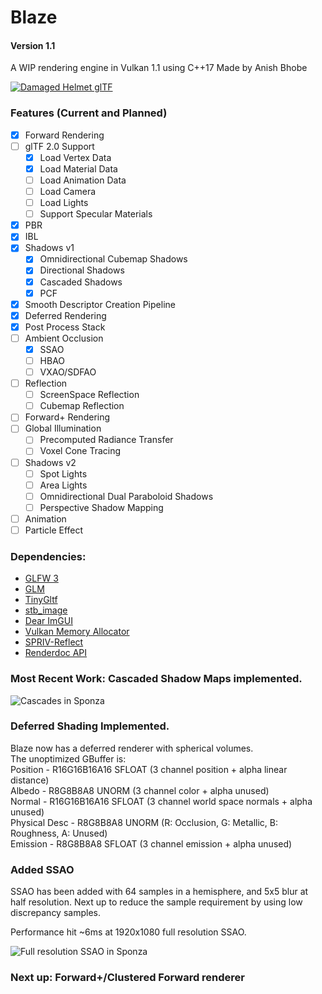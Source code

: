# Blaze
#### Version 1.1

A WIP rendering engine in Vulkan 1.1 using C++17
Made by Anish Bhobe

[![Damaged Helmet glTF](presentation/basic-helm.png)](https://youtu.be/gmUxLgRCC1o)

### Features (Current and Planned)
- [x] Forward Rendering
- [ ] glTF 2.0 Support
  - [x] Load Vertex Data
  - [x] Load Material Data
  - [ ] Load Animation Data
  - [ ] Load Camera
  - [ ] Load Lights
  - [ ] Support Specular Materials
- [x] PBR
- [x] IBL
- [x] Shadows v1
  - [x] Omnidirectional Cubemap Shadows
  - [x] Directional Shadows
  - [x] Cascaded Shadows
  - [x] PCF
- [x] Smooth Descriptor Creation Pipeline
- [x] Deferred Rendering
- [x] Post Process Stack
- [ ] Ambient Occlusion
  - [x] SSAO
  - [ ] HBAO
  - [ ] VXAO/SDFAO
- [ ] Reflection
  - [ ] ScreenSpace Reflection
  - [ ] Cubemap Reflection
- [ ] Forward+ Rendering
- [ ] Global Illumination
  - [ ] Precomputed Radiance Transfer
  - [ ] Voxel Cone Tracing
- [ ] Shadows v2
  - [ ] Spot Lights
  - [ ] Area Lights
  - [ ] Omnidirectional Dual Paraboloid Shadows
  - [ ] Perspective Shadow Mapping
- [ ] Animation
- [ ] Particle Effect

### Dependencies:
- [GLFW 3](https://github.com/glfw/glfw)
- [GLM](https://github.com/g-truc/glm)
- [TinyGltf](https://github.com/syoyo/tinygltf)
- [stb_image](https://github.com/nothings/stb)
- [Dear ImGUI](https://github.com/ocornut/imgui)
- [Vulkan Memory Allocator](https://github.com/GPUOpen-LibrariesAndSDKs/VulkanMemoryAllocator)
- [SPRIV-Reflect](https://github.com/KhronosGroup/SPIRV-Reflect)
- [Renderdoc API](https://github.com/baldurk/renderdoc)

### Most Recent Work: Cascaded Shadow Maps implemented.

![Cascades in Sponza](presentation/csm-vis.png)

### Deferred Shading Implemented.

Blaze now has a deferred renderer with spherical volumes.  
The unoptimized GBuffer is:  
Position - R16G16B16A16 SFLOAT (3 channel position + alpha linear distance)  
Albedo - R8G8B8A8 UNORM (3 channel color + alpha unused)  
Normal - R16G16B16A16 SFLOAT (3 channel world space normals + alpha unused)  
Physical Desc - R8G8B8A8 UNORM (R: Occlusion, G: Metallic, B: Roughness, A: Unused)  
Emission - R8G8B8A8 SFLOAT (3 channel emission + alpha unused)  

### Added SSAO

SSAO has been added with 64 samples in a hemisphere, and 5x5 blur at half resolution.
Next up to reduce the sample requirement by using low discrepancy samples.

Performance hit ~6ms at 1920x1080 full resolution SSAO.

![Full resolution SSAO in Sponza](presentation/ssao.png)

### Next up: Forward+/Clustered Forward renderer

